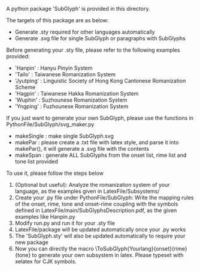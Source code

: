 A python package 'SubGlyph' is provided in this directory. 

The targets of this package are as below: 
  - Generate .sty required for other languages automatically
  - Generate .svg file for single SubGlyph or paragraphs with SubGlyphs

Before generating your .sty file, please refer to the following examples provided:
  - 'Hanpin'   : Hanyu Pinyin System
  - 'Tailo'    : Taiwanese Romanization System
  - 'Jyutping' : Linguistic Society of Hong Kong Cantonese Romanization Scheme
  - 'Hagpin'   : Taiwanese Hakka Romanization System
  - 'Wuphin'   : Suzhounese Romanization System
  - 'Yngping'  : Fuzhounese Romanization System

If you just want to generate your own SubGlyph, please use the functions in PythonFile/SubGlyph/svg_maker.py
  - makeSingle : make single SubGlyph.svg
  - makePar    : please create a .txt file with latex style, and parse it into makePar(), it will generate a .svg file with the contents
  - makeSpan   : generate ALL SubGlyphs from the onset list, rime list and tone list provided

To use it, please follow the steps below
  1. (Optional but useful): Analyze the romanization system of your language, as the examples given in LatexFile/Subsystems/
  2. Create your .py file under PythonFile/SubGlyph: Write the mapping rules of the onset, rime, tone and onset-rime coupling with the symbols defined in LatexFile/main/SubGlyphsDescription.pdf, as the given examples like Hanpin.py
  3. Modify run.py and run it for your .sty file
  4. LatexFile/package will be updated automatically once your .py works 
  5. The 'SubGlyph.sty' will also be updated automatically to require your new package
  6. Now you can directly the macro \ToSubGlyph{Yourlang}{onset}{rime}{tone} to generate your own subsystem in latex. Please typeset with xelatex for CJK symbols. 

